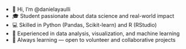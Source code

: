 - 👋 Hi, I’m @danielayaulli
- 🎓 Student passionate about data science and real-world impact  
- 💻 Skilled in Python (Pandas, Scikit-learn) and R (RStudio)  
- 🧠 Experienced in data analysis, visualization, and machine learning  
- 🌱 Always learning — open to volunteer and collaborative projects



<!---
danielayaulli/danielayaulli is a ✨ special ✨ repository because its `README.md` (this file) appears on your GitHub profile.
You can click the Preview link to take a look at your changes.
--->
